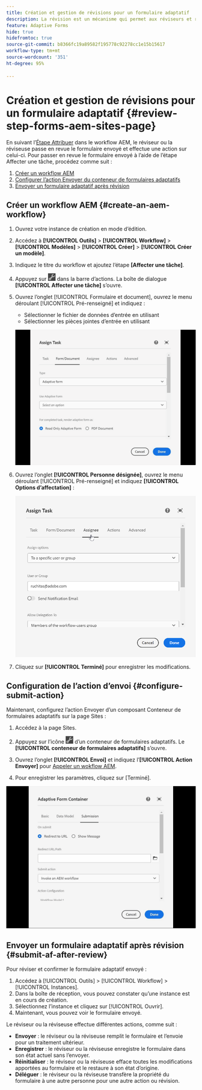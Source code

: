 ```yaml
---
title: Création et gestion de révisions pour un formulaire adaptatif
description: La révision est un mécanisme qui permet aux réviseurs et réviseuses d’effectuer différentes tâches sur les formulaires adaptatifs à l’aide de l’étape Affecter une tâche.
feature: Adaptive Forms
hide: true
hidefromtoc: true
source-git-commit: b8366fc19a89582f195778c92278cc1e15b15617
workflow-type: tm+mt
source-wordcount: '351'
ht-degree: 95%

---
```



# Création et gestion de révisions pour un formulaire adaptatif {#review-step-forms-aem-sites-page}

En suivant l’[Étape Attribuer](https://experienceleague.adobe.com/docs/experience-manager-cloud-service/content/forms/create-form-centric-workflows/aem-forms-workflow-step-reference.html#assign-task-step?lang=fr) dans le workflow AEM, le réviseur ou la réviseuse passe en revue le formulaire envoyé et effectue une action sur celui-ci. Pour passer en revue le formulaire envoyé à l’aide de l’étape Affecter une tâche, procédez comme suit :

1. [Créer un workflow AEM](#create-an-aem-workflow)
1. [Configurer l’action Envoyer du conteneur de formulaires adaptatifs](#configure-submit-action)
1. [Envoyer un formulaire adaptatif après révision](#submit-af-after-review)

## Créer un workflow AEM {#create-an-aem-workflow}

1. Ouvrez votre instance de création en mode d’édition.
1. Accédez à **[!UICONTROL Outils]** > **[!UICONTROL Workflow]** > **[!UICONTROL Modèles]** > **[!UICONTROL Créer]** > **[!UICONTROL Créer un modèle]**.
1. Indiquez le titre du workflow et ajoutez l’étape **[Affecter une tâche]**.
1. Appuyez sur ![settings_icon](assets/settings_icon.png) dans la barre d’actions. La boîte de dialogue **[!UICONTROL Affecter une tâche]** s’ouvre.
1. Ouvrez l’onglet [!UICONTROL Formulaire et document], ouvrez le menu déroulant [!UICONTROL Pré-renseigné] et indiquez :

   * Sélectionner le fichier de données d’entrée en utilisant
   * Sélectionner les pièces jointes d’entrée en utilisant

   ![Étape de révision](/help/forms/assets/assigntask-review1.gif)

1. Ouvrez l’onglet **[!UICONTROL Personne désignée]**, ouvrez le menu déroulant [!UICONTROL Pré-renseigné] et indiquez **[!UICONTROL Options d’affectation]** :

   ![Étape de révision](/help/forms/assets/review-assignstep.png)

1. Cliquez sur **[!UICONTROL Terminé]** pour enregistrer les modifications.

## Configuration de l’action d’envoi {#configure-submit-action}

Maintenant, configurez l’action Envoyer d’un composant Conteneur de formulaires adaptatifs sur la page Sites :

1. Accédez à la page Sites.
1. Appuyez sur l’icône ![settings_icon](assets/settings_icon.png) d’un conteneur de formulaires adaptatifs. Le **[!UICONTROL conteneur de formulaires adaptatifs]** s’ouvre.
1. Ouvrez l’onglet **[!UICONTROL Envoi]** et indiquez l’**[!UICONTROL Action Envoyer]** pour [Appeler un wokflow AEM](https://experienceleague.adobe.com/docs/experience-manager-cloud-service/content/forms/adaptive-forms-authoring/authoring-adaptive-forms-foundation-components/configure-submit-actions-and-metadata-submission/configuring-submit-actions.html?lang=en#invoke-an-aem-workflow?lang=fr).

1. Pour enregistrer les paramètres, cliquez sur [Terminé].

![submissiontab-reviewstep](/help/forms/assets/submissiontab-reviewstep.gif)

## Envoyer un formulaire adaptatif après révision {#submit-af-after-review}

Pour réviser et confirmer le formulaire adaptatif envoyé :

1. Accédez à [!UICONTROL Outils] > [!UICONTROL Workflow] > [!UICONTROL Instances].
1. Dans la boîte de réception, vous pouvez constater qu’une instance est en cours de création.
1. Sélectionnez l’instance et cliquez sur [!UICONTROL Ouvrir].
1. Maintenant, vous pouvez voir le formulaire envoyé.

Le réviseur ou la réviseuse effectue différentes actions, comme suit :

* **Envoyer** : le réviseur ou la réviseuse remplit le formulaire et l’envoie pour un traitement ultérieur.
* **Enregistrer** : le réviseur ou la réviseuse enregistre le formulaire dans son état actuel sans l’envoyer.
* **Réinitialiser** : le réviseur ou la réviseuse efface toutes les modifications apportées au formulaire et le restaure à son état d’origine.
* **Déléguer** : le réviseur ou la réviseuse transfère la propriété du formulaire à une autre personne pour une autre action ou révision.
